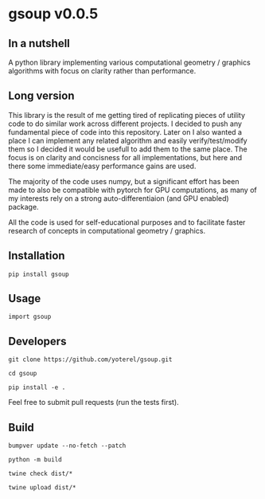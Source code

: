 # gsoup v0.0.5

## In a nutshell
A python library implementing various computational geometry / graphics algorithms with focus on clarity rather than performance.

## Long version
This library is the result of me getting tired of replicating pieces of utility code to do similar work across different projects. I decided to push any fundamental piece of code into this repository. Later on I also wanted a place I can implement any related algorithm and easily verify/test/modify them so I decided it would be usefull to add them to the same place. The focus is on clarity and concisness for all implementations, but here and there some immediate/easy performance gains are used.

The majority of the code uses numpy, but a significant effort has been made to also be compatible with pytorch for GPU computations, as many of my interests rely on a strong auto-differentiaion (and GPU enabled) package.

All the code is used for self-educational purposes and to facilitate faster research of concepts in computational geometry / graphics.

## Installation
`pip install gsoup`

## Usage
`import gsoup`

## Developers
`git clone https://github.com/yoterel/gsoup.git`

`cd gsoup`

`pip install -e .`

Feel free to submit pull requests (run the tests first).

## Build
`bumpver update --no-fetch --patch`

`python -m build`

`twine check dist/*`

`twine upload dist/*`
